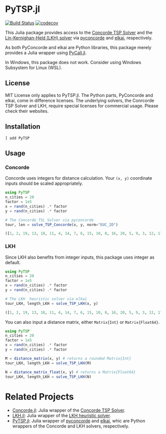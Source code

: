 # PyTSP.jl

[![Build Status](https://github.com/chkwon/PyTSP.jl/workflows/CI/badge.svg?branch=master)](https://github.com/chkwon/PyTSP.jl/actions?query=workflow%3ACI)
[![codecov](https://codecov.io/gh/chkwon/PyTSP.jl/branch/master/graph/badge.svg)](https://codecov.io/gh/chkwon/PyTSP.jl)


This Julia package provides access to the [Concorde TSP Solver](http://www.math.uwaterloo.ca/tsp/concorde/index.html) and the [Lin-Kernighan-Held (LKH) solver](http://webhotel4.ruc.dk/~keld/research/LKH/) via [pyconcorde](https://github.com/jvkersch/pyconcorde) and [elkai](https://github.com/filipArena/elkai), respectively. 

As both PyConcorde and elkai are Python libraries, this package merely provides a Julia wrapper using [PyCall.jl](https://github.com/JuliaPy/PyCall.jl). 

In Windows, this package does not work. Consider using Windows Subsystem for Linux (WSL).

## License

MIT License only applies to PyTSP.jl. The Python parts, PyConcorde and elkai, come in difference licenses. The underlying solvers, the Conrcorde TSP Solver and LKH, require special licenses for commercial usage. Please check their websites.

## Installation

`] add PyTSP`

## Usage

### Concorde

Concorde uses integers for distance calculation. Your `(x, y)` coordinate inputs should be scaled appropriately.

```julia
using PyTSP
n_cities = 20
factor = 1e5
x = rand(n_cities) .* factor
y = rand(n_cities) .* factor

# The Concorde TSL Solver via pyconcorde
tour, len = solve_TSP_Concorde(x, y, norm="EUC_2D")
```


```julia
([1, 2, 19, 13, 18, 11, 4, 14, 7, 6, 15, 10, 8, 16, 20, 5, 9, 3, 12, 17], 389803)
```

### LKH

Since LKH also benefits from integer inputs, this package uses integer as default.

```julia
using PyTSP
n_cities = 20
factor = 1e5
x = rand(n_cities) .* factor
y = rand(n_cities) .* factor

# The LKH  heuristic solver via elkai
tour_LKH, length_LKH = solve_TSP_LKH(x, y)
```

```julia
([1, 2, 19, 13, 18, 11, 4, 14, 7, 6, 15, 10, 8, 16, 20, 5, 9, 3, 12, 17], 389803)
```


You can also input a distance matrix, either `Matrix{Int}` or `Matrix{Float64}`.

```julia
using PyTSP
n_cities = 20
factor = 1e5
x = rand(n_cities) .* factor
y = rand(n_cities) .* factor

M = distance_matrix(x, y) # returns a rounded Matrix{Int}
tour_LKH, length_LKH = solve_TSP_LKH(M)

N = distance_matrix_float(x, y) # returns a Matrix{Float64}
tour_LKH, length_LKH = solve_TSP_LKH(N)
```



# Related Projects

- [Concorde.jl](https://github.com/chkwon/Concorde.jl): Julia wrapper of the [Concorde TSP Solver](http://www.math.uwaterloo.ca/tsp/concorde/index.html).
- [LKH.jl](https://github.com/chkwon/LKH.jl): Julia wrapper of the [LKH heuristic solver](http://webhotel4.ruc.dk/~keld/research/LKH/).
- [PyTSP.jl](https://github.com/chkwon/PyTSP.jl): Julia wrapper of [pyconcorde](https://github.com/jvkersch/pyconcorde) and [elkai](https://github.com/filipArena/elkai), whic are Python wrappers of the Concorde and LKH solvers, respectively.


